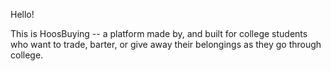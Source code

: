 Hello!

This is HoosBuying -- a platform made by, and built for college students who want to trade, barter, or give away their belongings as they go through college. 
